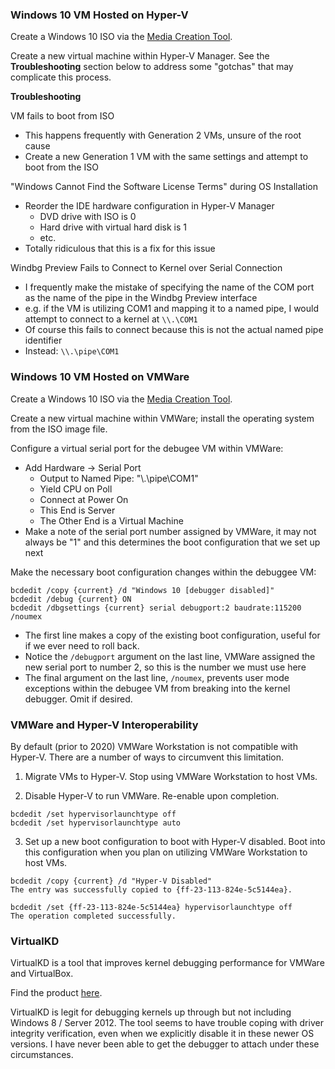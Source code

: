 ### Windows 10 VM Hosted on Hyper-V

Create a Windows 10 ISO via the [Media Creation Tool](https://www.microsoft.com/en-us/software-download/windows10).

Create a new virtual machine within Hyper-V Manager. See the **Troubleshooting** section below to address some "gotchas" that may complicate this process.

**Troubleshooting**

VM fails to boot from ISO
- This happens frequently with Generation 2 VMs, unsure of the root cause
- Create a new Generation 1 VM with the same settings and attempt to boot from the ISO

"Windows Cannot Find the Software License Terms" during OS Installation
- Reorder the IDE hardware configuration in Hyper-V Manager
    - DVD drive with ISO is 0
    - Hard drive with virtual hard disk is 1
    - etc.
- Totally ridiculous that this is a fix for this issue

Windbg Preview Fails to Connect to Kernel over Serial Connection
- I frequently make the mistake of specifying the name of the COM port as the name of the pipe in the Windbg Preview interface
- e.g. if the VM is utilizing COM1 and mapping it to a named pipe, I would attempt to connect to a kernel at `\\.\COM1`
- Of course this fails to connect because this is not the actual named pipe identifier
- Instead: `\\.\pipe\COM1`

### Windows 10 VM Hosted on VMWare 

Create a Windows 10 ISO via the [Media Creation Tool](https://www.microsoft.com/en-us/software-download/windows10).

Create a new virtual machine within VMWare; install the operating system from the ISO image file.

Configure a virtual serial port for the debugee VM within VMWare:

- Add Hardware -> Serial Port
    - Output to Named Pipe: "\\.\pipe\COM1"
    - Yield CPU on Poll
    - Connect at Power On
    - This End is Server
    - The Other End is a Virtual Machine
- Make a note of the serial port number assigned by VMWare, it may not always be "1" and this determines the boot configuration that we set up next

Make the necessary boot configuration changes within the debuggee VM:

```
bcdedit /copy {current} /d "Windows 10 [debugger disabled]"
bcdedit /debug {current} ON
bcdedit /dbgsettings {current} serial debugport:2 baudrate:115200 /noumex
```

- The first line makes a copy of the existing boot configuration, useful for if we ever need to roll back.
- Notice the `/debugport` argument on the last line, VMWare assigned the new serial port to number 2, so this is the number we must use here
- The final argument on the last line, `/noumex`, prevents user mode exceptions within the debugee VM from breaking into the kernel debugger. Omit if desired.

### VMWare and Hyper-V Interoperability

By default (prior to 2020) VMWare Workstation is not compatible with Hyper-V. There are a number of ways to circumvent this limitation.

1. Migrate VMs to Hyper-V. Stop using VMWare Workstation to host VMs.

2. Disable Hyper-V to run VMWare. Re-enable upon completion.

```
bcdedit /set hypervisorlaunchtype off
bcdedit /set hypervisorlaunchtype auto
```

3. Set up a new boot configuration to boot with Hyper-V disabled. Boot into this configuration when you plan on utilizing VMWare Workstation to host VMs.

```
bcdedit /copy {current} /d "Hyper-V Disabled" 
The entry was successfully copied to {ff-23-113-824e-5c5144ea}. 

bcdedit /set {ff-23-113-824e-5c5144ea} hypervisorlaunchtype off 
The operation completed successfully.
```

### VirtualKD

VirtualKD is a tool that improves kernel debugging performance for VMWare and VirtualBox.

Find the product [here](http://sysprogs.com/legacy/virtualkd/).

VirtualKD is legit for debugging kernels up through but not including Windows 8 / Server 2012. The tool seems to have trouble coping with driver integrity verification, even when we explicitly disable it in these newer OS versions. I have never been able to get the debugger to attach under these circumstances. 